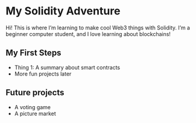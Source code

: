 # My Solidity Adventure

Hi! This is where I’m learning to make cool Web3 things with Solidity. I’m a beginner computer student, and I love learning about blockchains!

## My First Steps
- Thing 1: A summary about smart contracts
- More fun projects later

## Future projects
- A voting game
- A picture market
